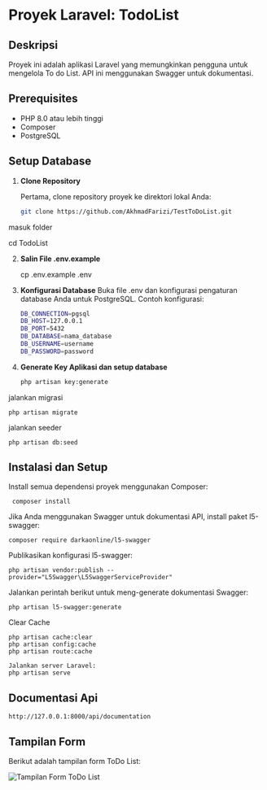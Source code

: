 # Proyek Laravel: TodoList

## Deskripsi

Proyek ini adalah aplikasi Laravel yang memungkinkan pengguna untuk mengelola To do List. API ini menggunakan Swagger untuk dokumentasi.

## Prerequisites

- PHP 8.0 atau lebih tinggi
- Composer
- PostgreSQL

## Setup Database

1. **Clone Repository**

   Pertama, clone repository proyek ke direktori lokal Anda:

   ```bash
   git clone https://github.com/AkhmadFarizi/TestToDoList.git

masuk folder 

   cd TodoList

2. **Salin File .env.example**

    cp .env.example .env

3. **Konfigurasi Database**
    Buka file .env dan konfigurasi pengaturan database Anda untuk PostgreSQL. Contoh konfigurasi:

    ```bash
    DB_CONNECTION=pgsql
    DB_HOST=127.0.0.1
    DB_PORT=5432
    DB_DATABASE=nama_database
    DB_USERNAME=username
    DB_PASSWORD=password

4. **Generate Key Aplikasi dan setup database**

    ```bash
    php artisan key:generate

jalankan migrasi

    php artisan migrate

jalankan seeder

    php artisan db:seed

## Instalasi dan Setup

Install semua dependensi proyek menggunakan Composer:

     composer install

Jika Anda menggunakan Swagger untuk dokumentasi API, install paket l5-swagger:

    composer require darkaonline/l5-swagger

Publikasikan konfigurasi l5-swagger:

    php artisan vendor:publish --provider="L5Swagger\L5SwaggerServiceProvider"

Jalankan perintah berikut untuk meng-generate dokumentasi Swagger:

    php artisan l5-swagger:generate

Clear Cache

    php artisan cache:clear
    php artisan config:cache
    php artisan route:cache

    Jalankan server Laravel:
    php artisan serve

## Documentasi Api

    http://127.0.0.1:8000/api/documentation


## Tampilan Form

Berikut adalah tampilan form ToDo List:

![Tampilan Form ToDo List](https://github.com/AkhmadFarizi/TestToDoList/blob/master/HalamanFormTodolist.png)



        



